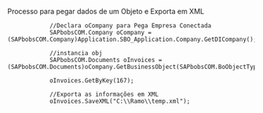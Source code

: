 
Processo para pegar dados de um Objeto e Exporta em XML  


                //Declara oCompany para Pega Empresa Conectada
                SAPbobsCOM.Company oCompany = (SAPbobsCOM.Company)Application.SBO_Application.Company.GetDICompany();

                //instancia obj
                SAPbobsCOM.Documents oInvoices = (SAPbobsCOM.Documents)oCompany.GetBusinessObject(SAPbobsCOM.BoObjectTypes.oInvoices);

                oInvoices.GetByKey(167);

                //Exporta as informações em XML
                oInvoices.SaveXML("C:\\Ramo\\temp.xml");


